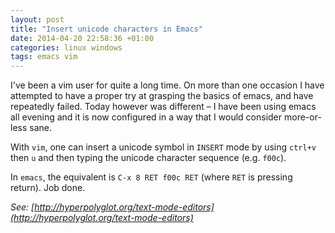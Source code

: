 ```yaml
---
layout: post
title: "Insert unicode characters in Emacs"
date: 2014-04-20 22:58:36 +01:00
categories: linux windows
tags: emacs vim
---
```

I've been a vim user for quite a long time. On more than one occasion I have
attempted to have a proper try at grasping the basics of emacs, and have
repeatedly failed. Today however was different – I have been using emacs all
evening and it is now configured in a way that I would consider more-or-less
sane.

With `vim`, one can insert a unicode symbol in `INSERT` mode by using `ctrl+v`
then `u` and then typing the unicode character sequence (e.g. `f00c`).

In `emacs`, the equivalent is `C-x 8 RET f00c RET` (where `RET` is pressing
return). Job done.

*See: [http://hyperpolyglot.org/text-mode-editors](http://hyperpolyglot.org/text-mode-editors)*
